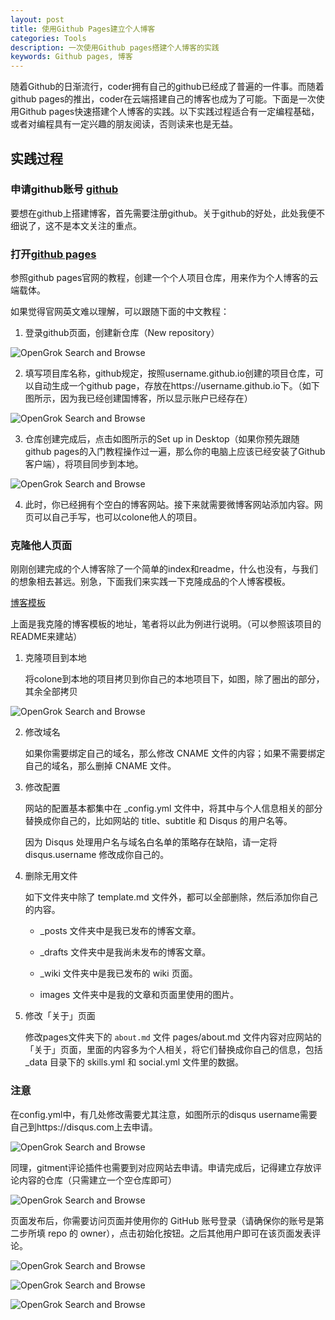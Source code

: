 ```yaml
---
layout: post
title: 使用Github Pages建立个人博客
categories: Tools
description: 一次使用Github pages搭建个人博客的实践
keywords: Github pages, 博客
---
```


随着Github的日渐流行，coder拥有自己的github已经成了普遍的一件事。而随着github pages的推出，coder在云端搭建自己的博客也成为了可能。下面是一次使用Github pages快速搭建个人博客的实践。以下实践过程适合有一定编程基础，或者对编程具有一定兴趣的朋友阅读，否则读来也是无益。

## 实践过程

### 申请github账号 [github](https://github.com/)

要想在github上搭建博客，首先需要注册github。关于github的好处，此处我便不细说了，这不是本文关注的重点。

### 打开[github pages](https://pages.github.com/)

参照github pages官网的教程，创建一个个人项目仓库，用来作为个人博客的云端载体。

如果觉得官网英文难以理解，可以跟随下面的中文教程：

1. 登录github页面，创建新仓库（New repository）

![OpenGrok Search and Browse](/images/posts/tools/setup-blog-using-github/1.png)

2. 填写项目库名称，github规定，按照username.github.io创建的项目仓库，可以自动生成一个github page，存放在https://username.github.io下。（如下图所示，因为我已经创建国博客，所以显示账户已经存在）

![OpenGrok Search and Browse](/images/posts/tools/setup-blog-using-github/2.png)

3. 仓库创建完成后，点击如图所示的Set up in Desktop（如果你预先跟随github pages的入门教程操作过一遍，那么你的电脑上应该已经安装了Github客户端），将项目同步到本地。

![OpenGrok Search and Browse](/images/posts/tools/setup-blog-using-github/3.png)

4. 此时，你已经拥有个空白的博客网站。接下来就需要微博客网站添加内容。网页可以自己手写，也可以colone他人的项目。

### 克隆他人页面

刚刚创建完成的个人博客除了一个简单的index和readme，什么也没有，与我们的想象相去甚远。别急，下面我们来实践一下克隆成品的个人博客模板。

[博客模板](https://github.com/mzlogin/mzlogin.github.io)

上面是我克隆的博客模板的地址，笔者将以此为例进行说明。（可以参照该项目的README来建站）

1. 克隆项目到本地

   将colone到本地的项目拷贝到你自己的本地项目下，如图，除了圈出的部分，其余全部拷贝

![OpenGrok Search and Browse](/images/posts/tools/setup-blog-using-github/4.png)

2. 修改域名

   如果你需要绑定自己的域名，那么修改 CNAME 文件的内容；如果不需要绑定自己的域名，那么删掉 CNAME 文件。

3. 修改配置

   网站的配置基本都集中在 _config.yml 文件中，将其中与个人信息相关的部分替换成你自己的，比如网站的 title、subtitle 和 Disqus 的用户名等。

   因为 Disqus 处理用户名与域名白名单的策略存在缺陷，请一定将 disqus.username 修改成你自己的。

4. 删除无用文件

   如下文件夹中除了 template.md 文件外，都可以全部删除，然后添加你自己的内容。

   * _posts 文件夹中是我已发布的博客文章。

   * _drafts 文件夹中是我尚未发布的博客文章。

   * _wiki 文件夹中是我已发布的 wiki 页面。

   * images 文件夹中是我的文章和页面里使用的图片。

5. 修改「关于」页面

   修改pages文件夹下的 `about.md` 文件
   pages/about.md 文件内容对应网站的「关于」页面，里面的内容多为个人相关，将它们替换成你自己的信息，包括 _data 目录下的 skills.yml 和 social.yml 文件里的数据。

### 注意
   在config.yml中，有几处修改需要尤其注意，如图所示的disqus username需要自己到https://disqus.com上去申请。

![OpenGrok Search and Browse](/images/posts/tools/setup-blog-using-github/5.png)

   同理，gitment评论插件也需要到对应网站去申请。申请完成后，记得建立存放评论内容的仓库（只需建立一个空仓库即可）

![OpenGrok Search and Browse](/images/posts/tools/setup-blog-using-github/6.png)

   页面发布后，你需要访问页面并使用你的 GitHub 账号登录（请确保你的账号是第二步所填 repo 的 owner），点击初始化按钮。之后其他用户即可在该页面发表评论。
   
![OpenGrok Search and Browse](/images/posts/tools/setup-blog-using-github/9.png)

![OpenGrok Search and Browse](/images/posts/tools/setup-blog-using-github/8.png)

![OpenGrok Search and Browse](/images/posts/tools/setup-blog-using-github/7.png)
